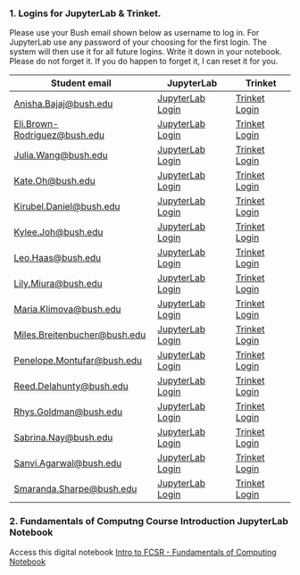 ### 1. Logins for JupyterLab & Trinket. 
Please use your Bush email shown below as username to log in. For JupyterLab use any password of your choosing for the first login.  The system will then use it for all future logins. Write it down in your notebook. Please do not forget it. If you do happen to forget it, I can reset it for you.


| Student  email    | JupyterLab | Trinket
| ----------- | ----------- | ----------- |
| Anisha.Bajaj@bush.edu   | [JupyterLab Login](http://cedvm.zapto.org/hub/login?next=%2Fhub%2F) |  [Trinket Login](https://trinket.io/courses/join/CDXjA7)        |
| Eli.Brown-Rodriguez@bush.edu    | [JupyterLab Login](http://cedvm.zapto.org/hub/login?next=%2Fhub%2F) |  [Trinket Login](https://trinket.io/courses/join/CDXjA7)       |
| Julia.Wang@bush.edu    | [JupyterLab Login](http://cedvm.zapto.org/hub/login?next=%2Fhub%2F) |  [Trinket Login](https://trinket.io/courses/join/CDXjA7)      |
| Kate.Oh@bush.edu    | [JupyterLab Login](http://cedvm.zapto.org/hub/login?next=%2Fhub%2F) |  [Trinket Login](https://trinket.io/courses/join/CDXjA7)        |
| Kirubel.Daniel@bush.edu    | [JupyterLab Login](http://cedvm.zapto.org/hub/login?next=%2Fhub%2F)  | [Trinket Login](https://trinket.io/courses/join/CDXjA7)        |
| Kylee.Joh@bush.edu    | [JupyterLab Login](http://cedvm.zapto.org/hub/login?next=%2Fhub%2F) |  [Trinket Login](https://trinket.io/courses/join/CDXjA7)        |
| Leo.Haas@bush.edu    | [JupyterLab Login](http://cedvm.zapto.org/hub/login?next=%2Fhub%2F) |  [Trinket Login](https://trinket.io/courses/join/CDXjA7)       |
| Lily.Miura@bush.edu   | [JupyterLab Login](http://cedvm.zapto.org/hub/login?next=%2Fhub%2F) |  [Trinket Login](https://trinket.io/courses/join/CDXjA7)        |
| Maria.Klimova@bush.edu    | [JupyterLab Login](http://cedvm.zapto.org/hub/login?next=%2Fhub%2F) |  [Trinket Login](https://trinket.io/courses/join/CDXjA7)        |
| Miles.Breitenbucher@bush.edu    | [JupyterLab Login](http://cedvm.zapto.org/hub/login?next=%2Fhub%2F) |  [Trinket Login](https://trinket.io/courses/join/CDXjA7)
| Penelope.Montufar@bush.edu    | [JupyterLab Login](http://cedvm.zapto.org/hub/login?next=%2Fhub%2F) |  [Trinket Login](https://trinket.io/courses/join/CDXjA7)
| Reed.Delahunty@bush.edu    | [JupyterLab Login](http://cedvm.zapto.org/hub/login?next=%2Fhub%2F) |  [Trinket Login](https://trinket.io/courses/join/CDXjA7)        |
| Rhys.Goldman@bush.edu    | [JupyterLab Login](http://cedvm.zapto.org/hub/login?next=%2Fhub%2F) |  [Trinket Login](https://trinket.io/courses/join/CDXjA7)       |
| Sabrina.Nay@bush.edu   | [JupyterLab Login](http://cedvm.zapto.org/hub/login?next=%2Fhub%2F) |  [Trinket Login](https://trinket.io/courses/join/CDXjA7)       |
| Sanvi.Agarwal@bush.edu    | [JupyterLab Login](http://cedvm.zapto.org/hub/login?next=%2Fhub%2F) |  [Trinket Login](https://trinket.io/courses/join/CDXjA7)       |
| Smaranda.Sharpe@bush.edu   | [JupyterLab Login](http://cedvm.zapto.org/hub/login?next=%2Fhub%2F) |  [Trinket Login](https://trinket.io/courses/join/CDXjA7)        |

### 2. Fundamentals of Computng Course Introduction JupyterLab Notebook
Access this digital notebook 
[Intro to FCSR - Fundamentals of Computing Notebook](http://cedvm.zapto.org/hub/user-redirect/git-pull?repo=https%3A%2F%2Fgithub.com%2Fthebushschool%2Ffcsr&branch=gh-pages&urlpath=lab%2Ftree%2Ffcsr%2Fprojects%2Fintro_to_fcsr%2FFCSR_Intro.ipynb?reset)


